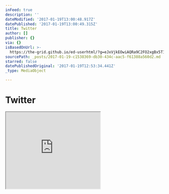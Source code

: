 ```yaml
---
inFeed: true
description: ''
dateModified: '2017-01-19T13:00:48.917Z'
datePublished: '2017-01-19T13:00:49.315Z'
title: Twitter
author: []
publisher: {}
via: {}
isBasedOnUrl: >-
  https://the-grid.github.io/ed-userhtml/?g=eJxVjkEOwiAQRa9C2FO2xgBx5T1GOhQshYaZptHTS9Qmuv1v_ptvQMSGwcrIvNJZa94TM7bB10XTnsaS5lkKn4HIyi9UoeZcd3XbmGuRYgQGRemJVmZoEx5J7DfkG2JRBZZOA2T6o75uhY_cXd9acTn-Gg3OdEFaWQA9ihfUvJVarxk41LYMv2t7aUKm4U59b4RG2M0bB3WSzuiPxr0A2JpWUA
sourcePath: _posts/2017-01-19-c1538369-db30-434c-aac5-f61388a560d2.md
starred: false
datePublishedOriginal: '2017-01-19T12:53:34.441Z'
_type: MediaObject

---
```

# Twitter

<iframe src="https://the-grid.github.io/ed-userhtml/?g=eJxVjkEOwiAQRa9C2FO2xgBx5T1GOhQshYaZptHTS9Qmuv1v_ptvQMSGwcrIvNJZa94TM7bB10XTnsaS5lkKn4HIyi9UoeZcd3XbmGuRYgQGRemJVmZoEx5J7DfkG2JRBZZOA2T6o75uhY_cXd9acTn-Gg3OdEFaWQA9ihfUvJVarxk41LYMv2t7aUKm4U59b4RG2M0bB3WSzuiPxr0A2JpWUA" height="244" style=""></iframe>